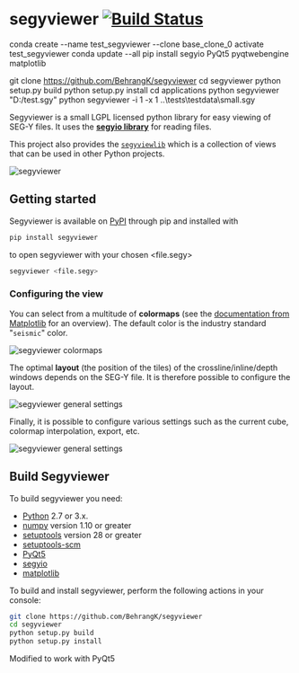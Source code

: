 # segyviewer [![Build Status](https://travis-ci.org/equinor/segyviewer.svg?branch=master)](https://travis-ci.org/equinor/segyviewer)

conda create --name test_segyviewer --clone base_clone_0
activate test_segyviewer
conda update --all
pip install segyio PyQt5 pyqtwebengine matplotlib


git clone https://github.com/BehrangK/segyviewer
cd segyviewer
python setup.py build
python setup.py install
cd applications
python segyviewer "D:/test.sgy"
python segyviewer -i 1 -x 1 ..\tests\testdata\small.sgy



Segyviewer is a small LGPL licensed python library for easy viewing of
SEG-Y files. It uses the
**[segyio library](https://github.com/equinor/segyio)**
for reading files.

This project also provides the
[`segyviewlib`](https://pypi.org/project/segyviewlib/)
which is a collection of views that can be used in other Python
projects.


![segyviewer](https://raw.githubusercontent.com/equinor/segyviewer/master/assets/segyviewer.png)


## Getting started

Segyviewer is available on [PyPI](https://pypi.org/project/segyviewer/)
through pip and installed with

```bash
pip install segyviewer
```

to open segyviewer with your chosen <file.segy>
```bash
segyviewer <file.segy>
```

### Configuring the view

You can select from a multitude of **colormaps** (see the
[documentation from Matplotlib](https://matplotlib.org/users/colormaps.html)
for an overview).  The default color is the industry standard
"`seismic`" color.

![segyviewer colormaps](https://raw.githubusercontent.com/equinor/segyviewer/master/assets/segyviewer-all-the-colormaps.png)


The optimal **layout** (the position of the tiles) of the
crossline/inline/depth windows depends on the SEG-Y file.  It is
therefore possible to configure the layout.

![segyviewer general settings](https://raw.githubusercontent.com/equinor/segyviewer/master/assets/segyviewer-tile.png)


Finally, it is possible to configure various settings such as the
current cube, colormap interpolation, export, etc.

![segyviewer general settings](https://raw.githubusercontent.com/equinor/segyviewer/master/assets/segyviewer-general-settings.png)



## Build Segyviewer

To build segyviewer you need:

 * [Python](https://www.python.org/) 2.7 or 3.x.
 * [numpy](http://www.numpy.org/) version 1.10 or greater
 * [setuptools](https://pypi.python.org/pypi/setuptools) version 28 or greater
 * [setuptools-scm](https://pypi.python.org/pypi/setuptools_scm)
 * [PyQt5](https://pypi.org/project/PyQt5/)
 * [segyio](https://github.com/equinor/segyio)
 * [matplotlib](https://matplotlib.org/)

To build and install segyviewer, perform the following actions in your console:

```bash
git clone https://github.com/BehrangK/segyviewer
cd segyviewer
python setup.py build
python setup.py install
```

Modified to work with PyQt5

